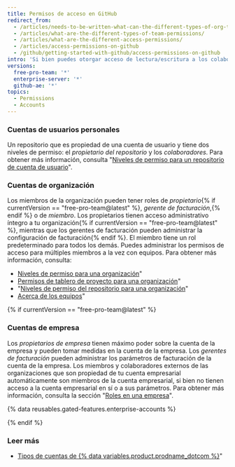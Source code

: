 ```yaml
---
title: Permisos de acceso en GitHub
redirect_from:
  - /articles/needs-to-be-written-what-can-the-different-types-of-org-team-permissions-do/
  - /articles/what-are-the-different-types-of-team-permissions/
  - /articles/what-are-the-different-access-permissions/
  - /articles/access-permissions-on-github
  - /github/getting-started-with-github/access-permissions-on-github
intro: 'Si bien puedes otorgar acceso de lectura/escritura a los colaboradores en un repositorio personal, los miembros de una organización pueden tener más permisos de acceso granular para los repositorios de la organización.'
versions:
  free-pro-team: '*'
  enterprise-server: '*'
  github-ae: '*'
topics:
  - Permissions
  - Accounts
---
```


### Cuentas de usuarios personales

Un repositorio que es propiedad de una cuenta de usuario y tiene dos niveles de permiso: el *propietario del repositorio* y los *colaboradores*. Para obtener más información, consulta "[Niveles de permiso para un repositorio de cuenta de usuario](/articles/permission-levels-for-a-user-account-repository)".

### Cuentas de organización

Los miembros de la organización pueden tener roles de *propietario*{% if currentVersion == "free-pro-team@latest" %}, *gerente de facturación*,{% endif %} o de *miembro*. Los propietarios tienen acceso administrativo íntegro a tu organización{% if currentVersion == "free-pro-team@latest" %}, mientras que los gerentes de facturación pueden administrar la configuración de facturación{% endif %}. El miembro tiene un rol predeterminado para todos los demás. Puedes administrar los permisos de acceso para múltiples miembros a la vez con equipos. Para obtener más información, consulta:
- [Niveles de permiso para una organización](/articles/permission-levels-for-an-organization)"
- [Permisos de tablero de proyecto para una organización](/articles/project-board-permissions-for-an-organization)"
- "[Niveles de permiso del repositorio para una organización](/articles/repository-permission-levels-for-an-organization)"
- [Acerca de los equipos](/articles/about-teams)"

{% if currentVersion == "free-pro-team@latest" %}

### Cuentas de empresa

Los *propietarios de empresa* tienen máximo poder sobre la cuenta de la empresa y pueden tomar medidas en la cuenta de la empresa. Los *gerentes de facturación* pueden administrar los parámetros de facturación de la cuenta de la empresa. Los miembros y colaboradores externos de las organizaciones que son propiedad de tu cuenta empresarial automáticamente son miembros de la cuenta empresarial, si bien no tienen acceso a la cuenta empresarial en sí o a sus parámetros. Para obtener más información, consulta la sección "[Roles en una empresa](/github/setting-up-and-managing-your-enterprise/roles-in-an-enterprise)".

{% data reusables.gated-features.enterprise-accounts %}

{% endif %}

### Leer más

- [Tipos de cuentas de {% data variables.product.prodname_dotcom %}](/articles/types-of-github-accounts)"
